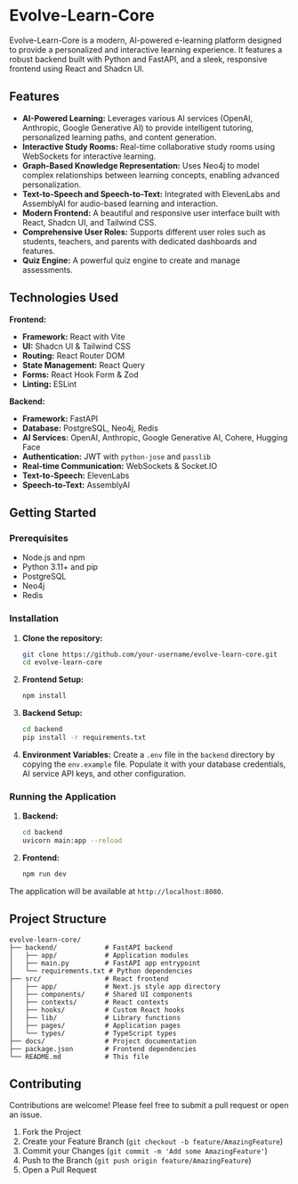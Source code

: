 # Evolve-Learn-Core

Evolve-Learn-Core is a modern, AI-powered e-learning platform designed to provide a personalized and interactive learning experience. It features a robust backend built with Python and FastAPI, and a sleek, responsive frontend using React and Shadcn UI.

## Features

*   **AI-Powered Learning:** Leverages various AI services (OpenAI, Anthropic, Google Generative AI) to provide intelligent tutoring, personalized learning paths, and content generation.
*   **Interactive Study Rooms:** Real-time collaborative study rooms using WebSockets for interactive learning.
*   **Graph-Based Knowledge Representation:** Uses Neo4j to model complex relationships between learning concepts, enabling advanced personalization.
*   **Text-to-Speech and Speech-to-Text:** Integrated with ElevenLabs and AssemblyAI for audio-based learning and interaction.
*   **Modern Frontend:** A beautiful and responsive user interface built with React, Shadcn UI, and Tailwind CSS.
*   **Comprehensive User Roles:** Supports different user roles such as students, teachers, and parents with dedicated dashboards and features.
*   **Quiz Engine:** A powerful quiz engine to create and manage assessments.

## Technologies Used

**Frontend:**

*   **Framework:** React with Vite
*   **UI:** Shadcn UI & Tailwind CSS
*   **Routing:** React Router DOM
*   **State Management:** React Query
*   **Forms:** React Hook Form & Zod
*   **Linting:** ESLint

**Backend:**

*   **Framework:** FastAPI
*   **Database:** PostgreSQL, Neo4j, Redis
*   **AI Services:** OpenAI, Anthropic, Google Generative AI, Cohere, Hugging Face
*   **Authentication:** JWT with `python-jose` and `passlib`
*   **Real-time Communication:** WebSockets & Socket.IO
*   **Text-to-Speech:** ElevenLabs
*   **Speech-to-Text:** AssemblyAI

## Getting Started

### Prerequisites

*   Node.js and npm
*   Python 3.11+ and pip
*   PostgreSQL
*   Neo4j
*   Redis

### Installation

1.  **Clone the repository:**
    ```bash
    git clone https://github.com/your-username/evolve-learn-core.git
    cd evolve-learn-core
    ```

2.  **Frontend Setup:**
    ```bash
    npm install
    ```

3.  **Backend Setup:**
    ```bash
    cd backend
    pip install -r requirements.txt
    ```

4.  **Environment Variables:**
    Create a `.env` file in the `backend` directory by copying the `env.example` file. Populate it with your database credentials, AI service API keys, and other configuration.

### Running the Application

1.  **Backend:**
    ```bash
    cd backend
    uvicorn main:app --reload
    ```

2.  **Frontend:**
    ```bash
    npm run dev
    ```

The application will be available at `http://localhost:8080`.

## Project Structure

```
evolve-learn-core/
├── backend/            # FastAPI backend
│   ├── app/            # Application modules
│   ├── main.py         # FastAPI app entrypoint
│   └── requirements.txt # Python dependencies
├── src/                # React frontend
│   ├── app/            # Next.js style app directory
│   ├── components/     # Shared UI components
│   ├── contexts/       # React contexts
│   ├── hooks/          # Custom React hooks
│   ├── lib/            # Library functions
│   ├── pages/          # Application pages
│   └── types/          # TypeScript types
├── docs/               # Project documentation
├── package.json        # Frontend dependencies
└── README.md           # This file
```

## Contributing

Contributions are welcome! Please feel free to submit a pull request or open an issue.

1.  Fork the Project
2.  Create your Feature Branch (`git checkout -b feature/AmazingFeature`)
3.  Commit your Changes (`git commit -m 'Add some AmazingFeature'`)
4.  Push to the Branch (`git push origin feature/AmazingFeature`)
5.  Open a Pull Request